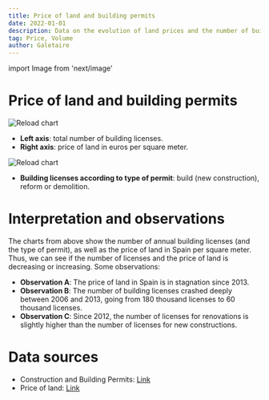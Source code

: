 ```yaml
---
title: Price of land and building permits
date: 2022-01-01
description: Data on the evolution of land prices and the number of building permits, depending on whether they are for new construction, renovations or demolitions.
tag: Price, Volume
author: Galetaire
---
```


import Image from 'next/image'

# Price of land and building permits

![Reload chart](/images/llicenciesobra.png)

- **Left axis**: total number of building licenses.
- **Right axis**: price of land in euros per square meter.

![Reload chart](/images/tipusobra.png)

- **Building licenses according to type of permit**: build (new construction), reform or demolition.

# Interpretation and observations

The charts from above show the number of annual building licenses (and the type of permit), as well as the price of land in Spain per square meter. Thus, we can see if the number of licenses and the price of land is decreasing or increasing. Some observations:

- **Observation A**: The price of land in Spain is in stagnation since 2013.
- **Observation B**: The number of building licenses crashed deeply between 2006 and 2013, going from 180 thousand licenses to 60 thousand licenses.
- **Observation C**: Since 2012, the number of licenses for renovations is slightly higher than the number of licenses for new constructions.

# Data sources

- Construction and Building Permits: [Link](https://apps.fomento.gob.es/BoletinOnline/?nivel=2&orden=10000000)
- Price of land: [Link](https://www.mitma.gob.es/el-ministerio/informacion-estadistica/vivienda-y-actuaciones-urbanas/estadisticas/suelo/estadisticas-de-precios-de-suelo-urbano)
